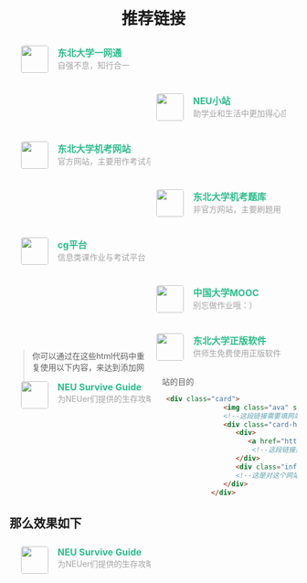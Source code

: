 # <center> 推荐链接  <center>

<div class="post-body">
   <div id="links">
      <style>
         .links-content{
         margin-top:1rem;
         }
         .link-navigation::after {
         content: " ";
         display: block;
         clear: both;
         }
         .card {
         width: 45%;
         font-size: 1rem;
         padding: 10px 20px;
         border-radius: 4px;
         transition-duration: 0.15s;
         margin-bottom: 1rem;
         display:flex;
         }
         .card:nth-child(odd) {
         float: left;
         }
         .card:nth-child(even) {
         float: right;
         }
         .card:hover {
         transform: scale(1.1);
         box-shadow: 0 2px 6px 0 rgba(0, 0, 0, 0.12), 0 0 6px 0 rgba(0, 0, 0, 0.04);
         }
         .card a {
         border:none;
         }
         .card .ava {
         width: 3rem!important;
         height: 3rem!important;
         margin:0!important;
         margin-right: 1em!important;
         border-radius:4px;
         }
         .card .card-header {
         font-style: italic;
         overflow: hidden;
         width: 100%;
         }
         .card .card-header a {
         font-style: normal;
         color: #2bbc8a;
         font-weight: bold;
         text-decoration: none;
         }
         .card .card-header a:hover {
         color: #d480aa;
         text-decoration: none;
         }
         .card .card-header .info {
         font-style:normal;
         color:#a3a3a3;
         font-size:14px;
         min-width: 0;
         overflow: hidden;
         white-space: nowrap;
         }
      </style>
      <div class="links-content">
         <div class="link-navigation">
                     <div class="card">
               <img class="ava" src="https://www.neu.edu.cn/images/favicon.ico" />
               <div class="card-header">
                  <div>
                     <a href="https://eone.neu.edu.cn/">东北大学一网通</a>
                  </div>
                  <div class="info">自强不息，知行合一</div>
               </div>
            </div>
            <div class="card">
               <img class="ava" src="https://xn--xhq44jb2fzpc.com/icons/favicon.ico" />
               <div class="card-header">
                  <div>
                     <a href="https://www.东北大学.com/">NEU小站</a>
                  </div>
                  <div class="info">助学业和生活中更加得心应手</div>
               </div>
            </div>
             <div class="card">
               <img class="ava" src="https://www.neu.edu.cn/images/favicon.ico" />
               <div class="card-header">
                  <div>
                     <a href="http://mathe.neu.edu.cn/">东北大学机考网站</a>
                  </div>
                  <div class="info">官方网站，主要用作考试与预约</div>
               </div>
            </div>
             <div class="card">
               <img class="ava" src="https://neumathe.cn/favicon.ico" />
               <div class="card-header">
                  <div>
                     <a href="https://www.neumathe.cn/">东北大学机考题库</a>
                  </div>
                  <div class="info">非官方网站，主要刷题用</div>
               </div>
            </div>
            <div class="card">
               <img class="ava" src="https://course.educg.net/images/cgicon.png" />
               <div class="card-header">
                  <div>
                     <a href="http://neucsecg.neu.edu.cn/">cg平台</a>
                  </div>
                  <div class="info">信息类课作业与考试平台</div>
               </div>
            </div>
             <div class="card">
               <img class="ava" src="https://ts4.cn.mm.bing.net/th?id=ODLS.625f3b20-705e-4a5b-948d-eac03f40229d&w=32&h=32&qlt=90&pcl=fffffa&o=6&pid=1.2">
               <div class="card-header">
                  <div>
                     <a href="https://www.icourse163.org/">中国大学MOOC</a>
                  </div>
                  <div class="info">别忘做作业哦：）</div>
               </div>
            </div>
            </div>
             <div class="card">
               <img class="ava" src="https://www.neu.edu.cn/images/favicon.ico">
               <div class="card-header">
                  <div>
                     <a href="http://software.neu.edu.cn/">东北大学正版软件</a>
                  </div>
                  <div class="info">供师生免费使用正版软件</div>
               </div>
            </div>
            <div class="card">
               <img class="ava" src="https://neu.sugrsertraline.cn/poached-eggs-svgrepo-com.svg">
               <div class="card-header">
                  <div>
                     <a href="https://neu.sugrsertraline.cn/">NEU Survive Guide</a>
                  </div>
                  <div class="info">为NEUer们提供的生存攻略</div>
               </div>
            </div>
         </div>
      </div>
   </div>
</div>
</section>
</body>


# 
> 你可以通过在这些html代码中重复使用以下内容，来达到添加网站的目的
```html
 <div class="card">
               <img class="ava" src="https://neu.sugrsertraline.cn/poached-eggs-svgrepo-com.svg">
               <!--这段链接需要填网站标识图所在的路径，一般通过F12浏览器工具-元素<head></head>之间的icon或favicon找到--->
               <div class="card-header">
                  <div>
                     <a href="https://neu.sugrsertraline.cn/">NEU Survive Guide</a>
                      <!--这段链接是网站的链接，后面的文本是标题-->
                  </div>
                  <div class="info">为NEUer们提供的生存攻略</div>
                  <!--这是对这个网站的描述-->
               </div>
            </div>
```

## 那么效果如下 

 

 <div class="card">
               <img class="ava" src="https://neu.sugrsertraline.cn/poached-eggs-svgrepo-com.svg">
               <div class="card-header">
                  <div>
                     <a href="https://neu.sugrsertraline.cn/">NEU Survive Guide</a> 
                  </div>
                  <div class="info">为NEUer们提供的生存攻略</div>
               </div>
            </div>



